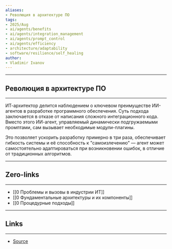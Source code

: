 ```yaml
---
aliases: 
- Революция в архитектуре ПО
tags:
- 2025/Aug
- ai/agents/benefits
- ai/agents/integration_management
- ai/agents/prompt_control
- ai/agents/efficiency
- architecture/adaptability
- software/resilience/self_healing
author:
- Vladimir Ivanov
---
```

-----
##  Революция в архитектуре ПО 
-----
ИТ-архитектор делится наблюдением о ключевом преимуществе ИИ-агентов в разработке программного обеспечения. Суть подхода заключается в отказе от написания сложного интеграционного кода. Вместо этого ИИ-агент, управляемый динамически подгружаемыми промптами, сам вызывает необходимые модули-плагины. 

Это позволяет ускорить разработку примерно в три раза, обеспечивает гибкость системы и её способность к "самоизлечению" — агент может самостоятельно адаптироваться при возникновении ошибок, в отличие от традиционных алгоритмов.

---
## Zero-links
---
- [[0 Проблемы и вызовы в индустрии ИТ]]
- [[0 Фундаментальные архитектуры и их компоненты]]
- [[0 Процедурные подходы]]

---
## Links
---
- [Source](https://t.me/turboproject/2004)